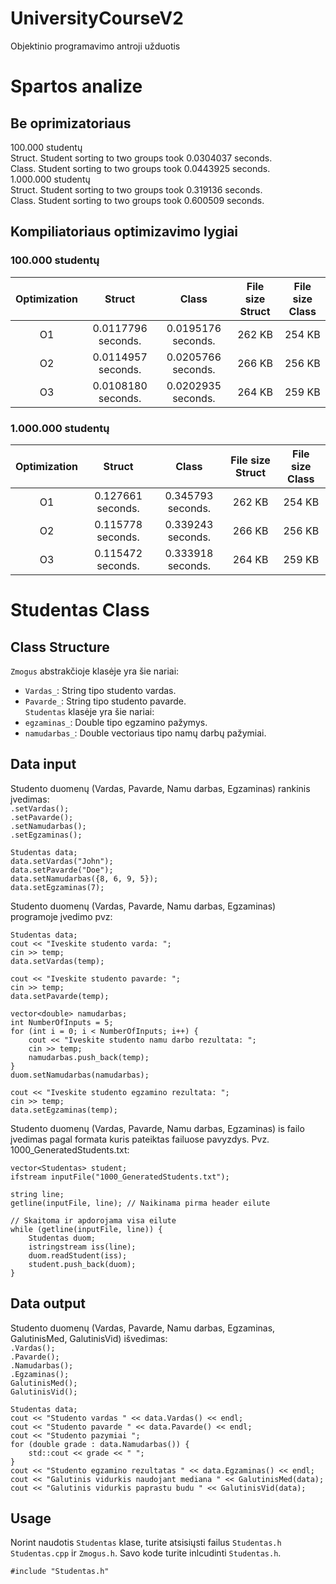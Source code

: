# UniversityCourseV2
Objektinio programavimo antroji užduotis

# Spartos analize  
## Be oprimizatoriaus
100.000 studentų  
Struct. Student sorting to two groups took 0.0304037 seconds.  
Class. Student sorting to two groups took 0.0443925 seconds.  
1.000.000 studentų   
Struct. Student sorting to two groups took 0.319136 seconds.  
Class. Student sorting to two groups took 0.600509 seconds.  

## Kompiliatoriaus optimizavimo lygiai 
### 100.000 studentų
| Optimization | Struct | Class | File size Struct | File size Class |
| :---: | :---: | :---: | :---: | :---: |
| O1 | 0.0117796 seconds. | 0.0195176 seconds. | 262 KB | 254 KB |
| O2 | 0.0114957 seconds. | 0.0205766 seconds. | 266 KB | 256 KB |
| O3 | 0.0108180 seconds. | 0.0202935 seconds. | 264 KB | 259 KB |


### 1.000.000 studentų
| Optimization | Struct | Class | File size Struct | File size Class |
| :---: | :---: | :---: | :---: | :---: | 
| O1 | 0.127661 seconds. | 0.345793 seconds. |262 KB| 254 KB |
| O2 | 0.115778 seconds. | 0.339243 seconds. |266 KB| 256 KB | 
| O3 | 0.115472 seconds. | 0.333918 seconds. |264 KB| 259 KB |

# Studentas Class
## Class Structure
`Zmogus` abstrakčioje klasėje yra šie nariai:
- `Vardas_`: String tipo studento vardas.
- `Pavarde_`: String tipo studento pavarde.  
`Studentas` klasėje yra šie nariai:
- `egzaminas_`: Double tipo egzamino pažymys.
- `namudarbas_`: Double vectoriaus tipo namų darbų pažymiai.

## Data input

Studento duomenų (Vardas, Pavarde, Namu darbas, Egzaminas) rankinis įvedimas:  
`.setVardas();`  
`.setPavarde();`  
`.setNamudarbas();`  
`.setEgzaminas();`  

    Studentas data;
    data.setVardas("John");
    data.setPavarde("Doe");
    data.setNamudarbas({8, 6, 9, 5});
    data.setEgzaminas(7);

Studento duomenų (Vardas, Pavarde, Namu darbas, Egzaminas) programoje įvedimo pvz:  

    Studentas data;
    cout << "Iveskite studento varda: ";
    cin >> temp;
    data.setVardas(temp);

    cout << "Iveskite studento pavarde: ";
    cin >> temp;
    data.setPavarde(temp);

    vector<double> namudarbas;
    int NumberOfInputs = 5;
    for (int i = 0; i < NumberOfInputs; i++) {
        cout << "Iveskite studento namu darbo rezultata: ";
        cin >> temp;
        namudarbas.push_back(temp);
    }
    duom.setNamudarbas(namudarbas);

    cout << "Iveskite studento egzamino rezultata: ";
    cin >> temp;
    data.setEgzaminas(temp);
Studento duomenų (Vardas, Pavarde, Namu darbas, Egzaminas) is failo įvedimas pagal formata kuris pateiktas failuose pavyzdys. Pvz. 1000_GeneratedStudents.txt:  

    vector<Studentas> student;
    ifstream inputFile("1000_GeneratedStudents.txt");

    string line;
    getline(inputFile, line); // Naikinama pirma header eilute

    // Skaitoma ir apdorojama visa eilute
    while (getline(inputFile, line)) {
        Studentas duom;
        istringstream iss(line);
        duom.readStudent(iss);
        student.push_back(duom);
    }

## Data output
Studento duomenų (Vardas, Pavarde, Namu darbas, Egzaminas, GalutinisMed, GalutinisVid) išvedimas:   
`.Vardas();`  
`.Pavarde();`  
`.Namudarbas();`  
`.Egzaminas();`  
`GalutinisMed();`  
`GalutinisVid();`  

    Studentas data;
    cout << "Studento vardas " << data.Vardas() << endl;
    cout << "Studento pavarde " << data.Pavarde() << endl;
    cout << "Studento pazymiai ";
    for (double grade : data.Namudarbas()) {
        std::cout << grade << " ";
    }
    cout << "Studento egzamino rezultatas " << data.Egzaminas() << endl;
    cout << "Galutinis vidurkis naudojant mediana " << GalutinisMed(data);
    cout << "Galutinis vidurkis paprastu budu " << GalutinisVid(data);
## Usage

Norint naudotis `Studentas` klase, turite atsisiųsti failus `Studentas.h` `Studentas.cpp` ir `Zmogus.h`. Savo kode turite inlcudinti `Studentas.h`.

    #include "Studentas.h"


